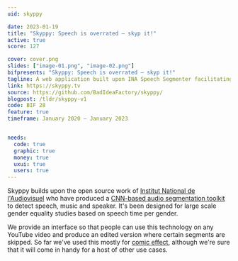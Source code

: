 ```yaml
---
uid: skyppy

date: 2023-01-19
title: "Skyppy: Speech is overrated – skyp it!"
active: true
score: 127

cover: cover.png
slides: ["image-01.png", "image-02.png"]
bifpresents: "Skyppy: Speech is overrated – skyp it!"
tagline: A web application built upon INA Speech Segmenter facilitating the skipping of certain types of audio in a video.
link: https://skyppy.tv
source: https://github.com/BadIdeaFactory/skyppy/
blogpost: /tldr/skyppy-v1
code: BIF 28
feature: true
timeframe: January 2020 – January 2023


needs:
  code: true
  graphic: true
  money: true
  uxui: true
  users: true
---
```


Skyppy builds upon the open source work of [Institut National de l'Audiovisuel](https://ina.fr) who have produced a [CNN-based audio segmentation toolkit](https://github.com/ina-foss/inaSpeechSegmenter) to detect speech, music and speaker. It's been designed for large scale gender equality studies based on speech time per gender. 

We provide an interface so that people can use this technology on any YouTube video and produce an edited version where certain segments are skipped. So far we've used this mostly for [comic effect](https://skyppy.tv/?#v=udVvb5giPcg&s=hqn&h=Chigusa&l=Robert), although we're sure that it will come in handy for a host of other use cases.

